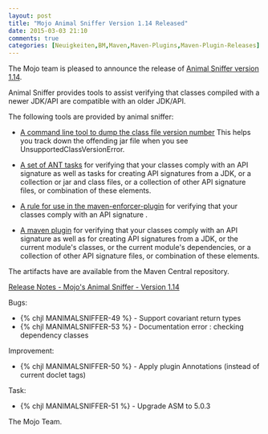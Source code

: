 ```yaml
---
layout: post
title: "Mojo Animal Sniffer Version 1.14 Released"
date: 2015-03-03 21:10
comments: true
categories: [Neuigkeiten,BM,Maven,Maven-Plugins,Maven-Plugin-Releases]
---
```

The Mojo team is pleased to announce the release of 
[Animal Sniffer version 1.14](http://mojo.codehaus.org/animal-sniffer/).

Animal Sniffer provides tools to assist verifying that classes
compiled with a newer JDK/API are compatible with an older JDK/API.

The following tools are provided by animal sniffer:

 * [A command line tool to dump the class file version number](http://mojo.codehaus.org/animal-sniffer/animal-sniffer/index.html)
   This helps you track down the offending jar file when you see UnsupportedClassVersionError.

* [A set of ANT tasks](http://mojo.codehaus.org/animal-sniffer/animal-sniffer-ant-tasks/index.html)
  for verifying that your classes comply with an API signature as well
  as tasks for creating API signatures from a JDK, or a collection or
  jar and class files, or a collection of other API signature files, or
  combination of these elements.

* [A rule for use in the maven-enforcer-plugin](http://mojo.codehaus.org/animal-sniffer/animal-sniffer-enforcer-rule/index.html)
  for verifying that your classes comply with an API signature .

* [A maven plugin](http://mojo.codehaus.org/animal-sniffer-maven-plugin/index.html)
  for verifying that your classes comply with an API signature as well as
  for creating API signatures from a JDK, or the current module's
  classes, or the current module's dependencies, or a collection of
  other API signature files, or combination of these elements.

The artifacts have are available from the Maven Central repository.

<!-- more -->

[Release Notes - Mojo's Animal Sniffer - Version 1.14](http://jira.codehaus.org/secure/ReleaseNote.jspa?projectId=12070&version=20742)

Bugs:

 * {% chjl MANIMALSNIFFER-49 %} - Support covariant return types
 * {% chjl MANIMALSNIFFER-53 %} - Documentation error : checking dependency classes

Improvement:

 * {% chjl MANIMALSNIFFER-50 %} - Apply plugin Annotations (instead of current doclet tags)

Task:

 * {% chjl MANIMALSNIFFER-51 %} - Upgrade ASM to 5.0.3

The Mojo Team.
